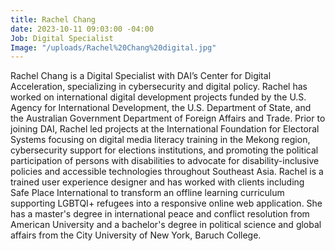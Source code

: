 ```yaml
---
title: Rachel Chang
date: 2023-10-11 09:03:00 -04:00
Job: Digital Specialist
Image: "/uploads/Rachel%20Chang%20digital.jpg"
---
```


Rachel Chang is a Digital Specialist with DAI’s Center for Digital Acceleration, specializing in cybersecurity and digital policy. Rachel has worked on international digital development projects funded by the U.S. Agency for International Development, the U.S. Department of State, and the Australian Government Department of Foreign Affairs and Trade. Prior to joining DAI, Rachel led projects at the International Foundation for Electoral Systems focusing on digital media literacy training in the Mekong region, cybersecurity support for elections institutions, and promoting the political participation of persons with disabilities to advocate for disability-inclusive policies and accessible technologies throughout Southeast Asia. Rachel is a trained user experience designer and has worked with clients including Safe Place International to transform an offline learning curriculum supporting LGBTQI+ refugees into a responsive online web application. She has a master's degree in international peace and conflict resolution from American University and a bachelor's degree in political science and global affairs from the City University of New York, Baruch College.
